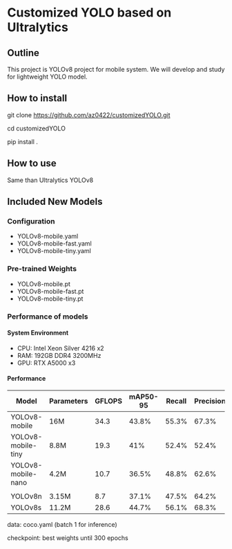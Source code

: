 # Customized YOLO based on Ultralytics
## Outline
This project is YOLOv8 project for mobile system.
We will develop and study for lightweight YOLO model.

## How to install
git clone https://github.com/az0422/customizedYOLO.git

cd customizedYOLO

pip install .

## How to use
Same than Ultralytics YOLOv8

## Included New Models
### Configuration
 - YOLOv8-mobile.yaml
 - YOLOv8-mobile-fast.yaml
 - YOLOv8-mobile-tiny.yaml

### Pre-trained Weights
 - YOLOv8-mobile.pt
 - YOLOv8-mobile-fast.pt
 - YOLOv8-mobile-tiny.pt

### Performance of models
#### System Environment
 - CPU: Intel Xeon Silver 4216 x2
 - RAM: 192GB DDR4 3200MHz
 - GPU: RTX A5000 x3

#### Performance
| Model | Parameters | GFLOPS | mAP50-95 | Recall | Precision | Speed<br>GPU|
|-------|------------|--------|----------|--------|-----------|-----------------------|
| YOLOv8-mobile | 16M | 34.3 | 43.8% | 55.3% | 67.3% | 11.8ms |
| YOLOv8-mobile-tiny | 8.8M | 19.3 | 41% | 52.4% | 52.4% | 10.2ms |
| YOLOv8-mobile-nano | 4.2M | 10.7 | 36.5% | 48.8% | 62.6% | 6.4ms |
||
| YOLOv8n | 3.15M | 8.7 | 37.1% | 47.5% | 64.2% | 9.4ms |
| YOLOv8s | 11.2M | 28.6 | 44.7% | 56.1% | 68.3% | 9.5ms |

data: coco.yaml (batch 1 for inference)

checkpoint: best weights until 300 epochs
